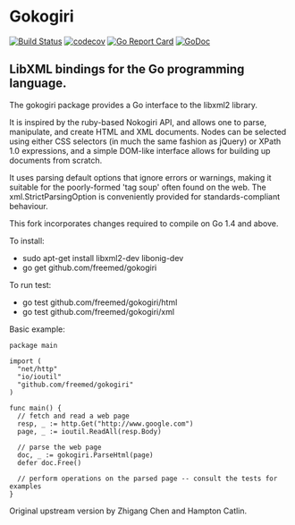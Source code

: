 Gokogiri
========
[![Build Status](https://travis-ci.org/freemed/gokogiri.svg?branch=master)](https://travis-ci.org/freemed/gokogiri)
[![codecov](https://codecov.io/gh/freemed/gokogiri/branch/master/graph/badge.svg)](https://codecov.io/gh/freemed/gokogiri)
[![Go Report Card](https://goreportcard.com/badge/github.com/freemed/gokogiri)](https://goreportcard.com/report/github.com/freemed/gokogiri)
[![GoDoc](https://godoc.org/github.com/freemed/gokogiri?status.svg)](https://godoc.org/github.com/freemed/gokogiri)

LibXML bindings for the Go programming language.
------------------------------------------------
The gokogiri package provides a Go interface to the libxml2 library.

It is inspired by the ruby-based Nokogiri API, and allows one to parse, manipulate, and create HTML and XML documents. Nodes can be selected using either CSS selectors (in much the same fashion as jQuery) or XPath 1.0 expressions, and a simple DOM-like interface allows for building up documents from scratch.

It uses parsing default options that ignore errors or warnings, making it suitable for the poorly-formed 'tag soup' often found on the web. The xml.StrictParsingOption is conveniently provided for standards-compliant behaviour.

This fork incorporates changes required to compile on Go 1.4 and above.

To install:

- sudo apt-get install libxml2-dev libonig-dev
- go get github.com/freemed/gokogiri

To run test:

- go test github.com/freemed/gokogiri/html
- go test github.com/freemed/gokogiri/xml

Basic example:

    package main

    import (
      "net/http"
      "io/ioutil"
      "github.com/freemed/gokogiri"
    )

    func main() {
      // fetch and read a web page
      resp, _ := http.Get("http://www.google.com")
      page, _ := ioutil.ReadAll(resp.Body)

      // parse the web page
      doc, _ := gokogiri.ParseHtml(page)
      defer doc.Free()

      // perform operations on the parsed page -- consult the tests for examples
    }

Original upstream version by Zhigang Chen and Hampton Catlin.
